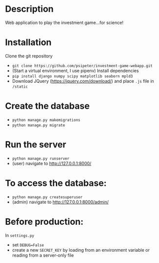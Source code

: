 # Description
Web application to play the investment game...for science!

# Installation
Clone the git repository
- ```git clone https://github.com/psipeter/investment-game-webapp.git```
- (Start a virtual environment, I use pipenv)
Install dependencies
- ```pip install django numpy scipy matplotlib seaborn mpld3```
- Download JQuery (https://jquery.com/download/) and place ```.js``` file in ```/static```

# Create the database
- ```python manage.py makemigrations```
- ```python manage.py migrate```

# Run the server
- ```python manage.py runserver```
- (user) navigate to http://127.0.0.1:8000/

# To access the database:
- ```python manage.py createsuperuser ```
- (admin) navigate to http://127.0.0.1:8000/admin/


# Before production:
In ```settings.py```
- set ```DEBUG=False```
- create a new ```SECRET_KEY``` by loading from an environment variable or reading from a server-only file
